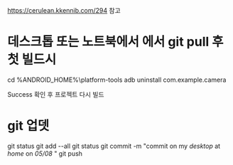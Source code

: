 https://cerulean.kkennib.com/294 참고

# 데스크톱 또는 노트북에서 에서 git pull 후 첫 빌드시 

cd %ANDROID_HOME%\platform-tools
adb uninstall com.example.camera

Success 확인 후 프로젝트 다시 빌드

# git 업뎃
git status
git add --all
git status
git commit -m "commit on my *desktop* at *home* on *05/08*
"
git push

